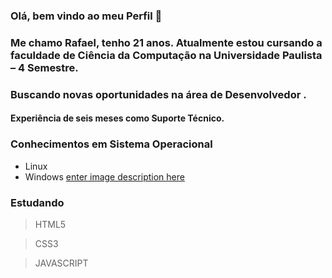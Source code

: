 ### Olá, bem vindo ao meu Perfil 👋

### Me chamo Rafael, tenho 21 anos. Atualmente estou cursando a faculdade de Ciência da Computação na Universidade Paulista – 4 Semestre. 
### Buscando novas oportunidades na área de Desenvolvedor . 

#### Experiência de seis meses como Suporte Técnico. 

### Conhecimentos em Sistema Operacional
 - Linux
 - Windows [enter image description here](https://icon-icons.com/pt/icone/Windows/102509)
 
### Estudando 

    

> HTML5       

>  CSS3

> JAVASCRIPT 
